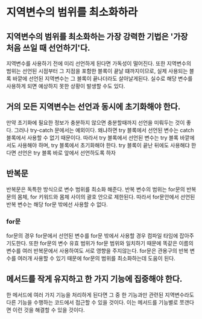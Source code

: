 # 지역변수의 범위를 최소화하라
## 지역변수의 범위를 최소화하는 가장 강력한 기법은 '가장 처음 쓰일 때 선언하기'다.
지역변수를 사용하기 전에 미리 선언하게 된다면 가독성이 떨어진다. 또한 지역변수의 범위는 선언된 시점부터 그 지점을 포함한 블록이 끝날 떄까지이므로, 실제 사용되는 블록 바깥에 선언된 지역변수는 그 블록이 끝나더라도 살아날게된다. 실수로 해당 변수를 사용하게 되면 예상하지 못한 상황이 발생할 수도 있다.
## 거의 모든 지역변수는 선언과 동시에 초기화해야 한다.
만약 초기화에 필요한 정보가 충분하지 않으면 충분할때까지 선언을 미뤄두는 것이 좋다. 그러나 try-catch 문에서는 예외이다. 왜냐하면 try 블록에서 선언된 변수는 catch 블록에서 사용할 수 없기 때문이다. 따라서 try 블록에서 선언된 변수는 try 블록 바깥에서도 사용해야 하며, try 블록에서 초기화해야 한다.
try 블록이 끝난 뒤에도 사용해댜 한다면 선언은 try 블록 바로 앞에서 선언하도록 하자
## 반복문
반복문은 독특한 방식으로 변수 범위를 최소화 해준다. 반복 변수의 범위는 for문의 반복문의 몸체, for 키워드와 몸체 사이의 괄호 안으로 제한된다. 따라서 for문안에서 선언된 반복 변수는 해당 for문 밖에선 사용할 수 없다.
### for문
for문의 경우 for문에서 선언된 변수를 for문 밖에서 사용할 경우 컴파일 타임에 잡아주기도한다. 또한 for문의 변수 유효 범위가 for문 범위와 일치하기 때문에 똑같은 이름의 변수를 여러 반복문에서 사용하여도 서로 영향을 주지않는다.
for문은 관용구의 반복 변수를 여러개 사용할 수 있기 때문에 for문의 범위를 최소화하는데 도움이 된다.
## 메서드를 작게 유지하고 한 가지 기능에 집중해야 한다.
한 메서드에 여러 가지 기능을 처리하게 된다면 그 중 한 기능과만 관련된 지역변수라도 다른 기능을 수행하는 코드에서 접근할 수 있을 것이다.
이는 메서드를 기능별로 쪼갠다면 이런 것을 해결할 수 있을 것이다.
